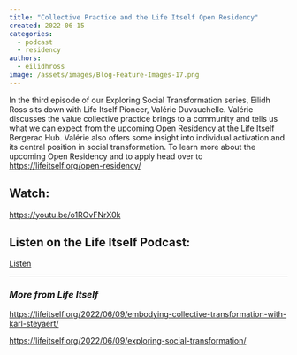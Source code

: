 ```yaml
---
title: "Collective Practice and the Life Itself Open Residency"
created: 2022-06-15
categories: 
  - podcast
  - residency
authors: 
  - eilidhross
image: /assets/images/Blog-Feature-Images-17.png
---
```


In the third episode of our Exploring Social Transformation series, Eilidh Ross sits down with Life Itself Pioneer, Valérie Duvauchelle. Valérie discusses the value collective practice brings to a community and tells us what we can expect from the upcoming Open Residency at the Life Itself Bergerac Hub. Valérie also offers some insight into individual activation and its central position in social transformation. To learn more about the upcoming Open Residency and to apply head over to https://lifeitself.org/open-residency/

## Watch:

https://youtu.be/o1ROvFNrX0k

## Listen on the Life Itself Podcast:

[Listen](https://anchor.fm/life-itself/episodes/Collective-Practice-and-the-Life-Itself-Open-Residency-with-Valerie-Duvauchelle-e1juolv)

* * *

### _More from Life Itself_

https://lifeitself.org/2022/06/09/embodying-collective-transformation-with-karl-steyaert/

https://lifeitself.org/2022/06/09/exploring-social-transformation/
